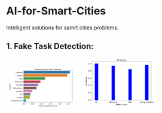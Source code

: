 # AI-for-Smart-Cities
Intelligent solutions for samrt cities problems.
## 1. Fake Task Detection:
<p float="center">
  <img src="https://github.com/khadija267/AI-for-Smart-Cities/blob/main/images/1.png?raw=true" width="200" /> 
    <img src="https://github.com/khadija267/AI-for-Smart-Cities/blob/main/images/2.png?raw=true" width="200" /> 
</p>


